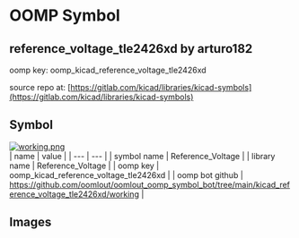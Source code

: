 # OOMP Symbol  
## reference_voltage_tle2426xd  by arturo182  
  
oomp key: oomp_kicad_reference_voltage_tle2426xd  
  
source repo at: [https://gitlab.com/kicad/libraries/kicad-symbols](https://gitlab.com/kicad/libraries/kicad-symbols)  
## Symbol  
  
[![working.png](working_600.png)](working.png)  
| name | value | 
| --- | --- | 
| symbol name | Reference_Voltage | 
| library name | Reference_Voltage | 
| oomp key | oomp_kicad_reference_voltage_tle2426xd | 
| oomp bot github | https://github.com/oomlout/oomlout_oomp_symbol_bot/tree/main/kicad_reference_voltage_tle2426xd/working | 
## Images  
